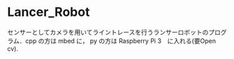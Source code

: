 # Lancer_Robot

センサーとしてカメラを用いてライントレースを行うランサーロボットのプログラム．cpp の方は mbed に， py の方は Raspberry Pi 3　に入れる(要Open cv).
